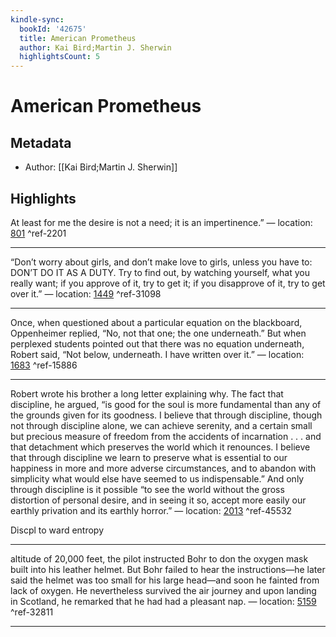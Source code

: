 ```yaml
---
kindle-sync:
  bookId: '42675'
  title: American Prometheus
  author: Kai Bird;Martin J. Sherwin
  highlightsCount: 5
---
```

# American Prometheus
## Metadata
* Author: [[Kai Bird;Martin J. Sherwin]]

## Highlights
At least for me the desire is not a need; it is an impertinence.” — location: [801]() ^ref-2201

---
“Don’t worry about girls, and don’t make love to girls, unless you have to: DON’T DO IT AS A DUTY. Try to find out, by watching yourself, what you really want; if you approve of it, try to get it; if you disapprove of it, try to get over it.” — location: [1449]() ^ref-31098

---
Once, when questioned about a particular equation on the blackboard, Oppenheimer replied, “No, not that one; the one underneath.” But when perplexed students pointed out that there was no equation underneath, Robert said, “Not below, underneath. I have written over it.” — location: [1683]() ^ref-15886

---
Robert wrote his brother a long letter explaining why. The fact that discipline, he argued, “is good for the soul is more fundamental than any of the grounds given for its goodness. I believe that through discipline, though not through discipline alone, we can achieve serenity, and a certain small but precious measure of freedom from the accidents of incarnation . . . and that detachment which preserves the world which it renounces. I believe that through discipline we learn to preserve what is essential to our happiness in more and more adverse circumstances, and to abandon with simplicity what would else have seemed to us indispensable.” And only through discipline is it possible “to see the world without the gross distortion of personal desire, and in seeing it so, accept more easily our earthly privation and its earthly horror.” — location: [2013]() ^ref-45532

Discpl to ward entropy

---
altitude of 20,000 feet, the pilot instructed Bohr to don the oxygen mask built into his leather helmet. But Bohr failed to hear the instructions—he later said the helmet was too small for his large head—and soon he fainted from lack of oxygen. He nevertheless survived the air journey and upon landing in Scotland, he remarked that he had had a pleasant nap. — location: [5159]() ^ref-32811

---
